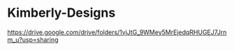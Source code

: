 # Kimberly-Designs
https://drive.google.com/drive/folders/1vjJtG_9WMey5MrEjedqRHUGEJ7Jrnm_u?usp=sharing
